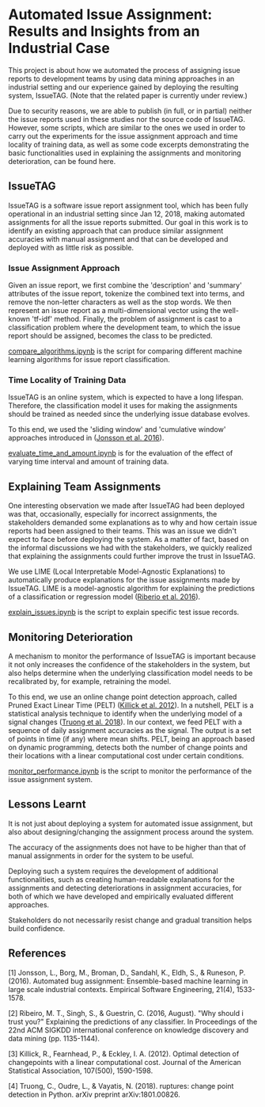 # Automated Issue Assignment: Results and Insights from an Industrial Case

This project is about how we automated the process of assigning issue reports to development teams by using data mining approaches in an industrial setting and our experience gained by deploying the resulting system, IssueTAG. (Note that the related paper is currently under review.)

Due to security reasons, we are able to publish (in full, or in partial) neither the issue reports used in these studies nor the source code of IssueTAG.  However, some scripts, which are similar to the ones we used in order to carry out the experiments for the issue assignment approach and time locality of training data, as well as some code excerpts demonstrating the basic functionalities used in explaining the assignments and monitoring deterioration, can be found here. 

## IssueTAG

IssueTAG is a software issue report assignment tool, which has been fully operational in an industrial setting since Jan 12, 2018, making automated assignments for all the issue reports submitted. Our goal in this work is to identify an existing approach that can produce similar assignment accuracies with manual assignment and that can be developed and deployed with as little risk as possible.

### Issue Assignment Approach

Given an issue report, we first combine the 'description' and 'summary' attributes of the issue report, tokenize the combined text into terms, and remove the non-letter characters as well as the stop words. We then represent an issue report as a multi-dimensional vector using the well-known 'tf-idf' method. Finally, the problem of assignment is cast to a classification problem where the development team, to which the issue report should be assigned, becomes the class to be predicted.

[compare_algorithms.ipynb](https://github.com/ethemutku/IssueTAG/blob/master/compare_algoritms.ipynb) is the script for comparing different machine learning algorithms for issue report classification.

### Time Locality of Training Data

IssueTAG is an online system, which is expected to have a long lifespan. Therefore, the classification model it uses for making the assignments should be trained as needed since the underlying issue database evolves.

To this end, we used the 'sliding window' and 'cumulative window' approaches introduced in ([Jonsson et al. 2016](https://www.researchgate.net/publication/281740475_Automated_Bug_Assignment_Ensemble-based_Machine_Learning_in_Large_Scale_Industrial_Contexts)).

[evaluate_time_and_amount.ipynb](https://github.com/ethemutku/IssueTAG/blob/master/evaluate_time_and_amount.ipynb) is for the evaluation of the effect of varying time interval and amount of training data.

## Explaining Team Assignments

One interesting observation we made after IssueTAG had been deployed was that, occasionally, especially for incorrect assignments, the stakeholders demanded some explanations as to why and how certain issue reports had been assigned to their teams. This was an issue we didn't expect to face before deploying the system. As a matter of fact, based on the informal discussions we had with the stakeholders, we quickly realized that explaining the assignments could further improve the trust in IssueTAG.

We use LIME (Local Interpretable Model-Agnostic Explanations) to automatically produce explanations for the issue assignments made by IssueTAG. LIME is a model-agnostic algorithm for explaining the predictions of a classification or regression model ([Riberio et al. 2016](https://github.com/marcotcr/lime)).

[explain_issues.ipynb](https://github.com/ethemutku/IssueTAG/blob/master/explain_issues.ipynb) is the script to explain specific test issue records.

## Monitoring Deterioration

A mechanism to monitor the performance of IssueTAG is important because it not only increases the confidence of the stakeholders in the system, but also helps determine when the underlying classification model needs to be recalibrated by, for example, retraining the model.

To this end, we use an online change point detection approach, called Pruned Exact Linear Time (PELT) ([Killick et al. 2012](https://www.researchgate.net/publication/48180788_Optimal_Detection_of_Changepoints_With_a_Linear_Computational_Cost)). In a nutshell, PELT is a statistical analysis technique to identify when the underlying model of a signal changes ([Truong et al. 2018](https://github.com/deepcharles/ruptures)). In our context, we feed PELT with a sequence of daily assignment accuracies as the signal. The output is a set of points in time (if any) where mean shifts. PELT, being an approach based on dynamic programming, detects both the number of change points and their locations with a linear computational cost under certain conditions. 

[monitor_performance.ipynb](https://github.com/ethemutku/IssueTAG/blob/master/monitor_performance.ipynb) is the script to monitor the performance of the issue assignment system.

## Lessons Learnt

It is not just about deploying a system for automated issue assignment, but also about designing/changing the assignment process around the system. 

The accuracy of the assignments does not have to be higher than that of manual assignments in order for the system to be useful. 

Deploying such a system requires the development of additional functionalities, such as creating human-readable explanations for the assignments and detecting deteriorations in assignment accuracies, for both of which we have developed and empirically evaluated different approaches. 

Stakeholders do not necessarily resist change and gradual transition helps build confidence.

## References

[1] Jonsson, L., Borg, M., Broman, D., Sandahl, K., Eldh, S., & Runeson, P. (2016). Automated bug assignment: Ensemble-based machine learning in large scale industrial contexts. Empirical Software Engineering, 21(4), 1533-1578.

[2] Ribeiro, M. T., Singh, S., & Guestrin, C. (2016, August). "Why should i trust you?" Explaining the predictions of any classifier. In Proceedings of the 22nd ACM SIGKDD international conference on knowledge discovery and data mining (pp. 1135-1144).

[3] Killick, R., Fearnhead, P., & Eckley, I. A. (2012). Optimal detection of changepoints with a linear computational cost. Journal of the American Statistical Association, 107(500), 1590-1598.

[4] Truong, C., Oudre, L., & Vayatis, N. (2018). ruptures: change point detection in Python. arXiv preprint arXiv:1801.00826.

